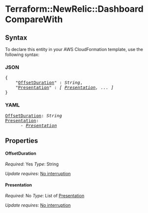 # Terraform::NewRelic::Dashboard CompareWith

## Syntax

To declare this entity in your AWS CloudFormation template, use the following syntax:

### JSON

<pre>
{
    "<a href="#offsetduration" title="OffsetDuration">OffsetDuration</a>" : <i>String</i>,
    "<a href="#presentation" title="Presentation">Presentation</a>" : <i>[ <a href="comparewith-presentation.md">Presentation</a>, ... ]</i>
}
</pre>

### YAML

<pre>
<a href="#offsetduration" title="OffsetDuration">OffsetDuration</a>: <i>String</i>
<a href="#presentation" title="Presentation">Presentation</a>: <i>
      - <a href="comparewith-presentation.md">Presentation</a></i>
</pre>

## Properties

#### OffsetDuration

_Required_: Yes
_Type_: String

_Update requires_: [No interruption](https://docs.aws.amazon.com/AWSCloudFormation/latest/UserGuide/using-cfn-updating-stacks-update-behaviors.html#update-no-interrupt)

#### Presentation

_Required_: No
_Type_: List of <a href="comparewith-presentation.md">Presentation</a>

_Update requires_: [No interruption](https://docs.aws.amazon.com/AWSCloudFormation/latest/UserGuide/using-cfn-updating-stacks-update-behaviors.html#update-no-interrupt)

